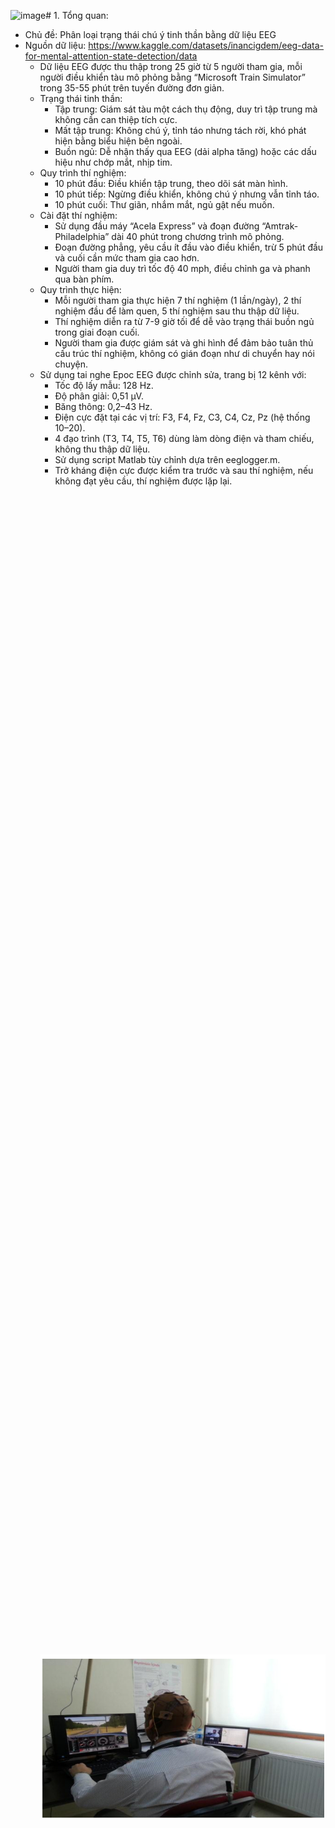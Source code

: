 ![image](https://github.com/user-attachments/assets/43a5cab3-d8ff-4c20-964c-b938cc14a3c7)# 1. Tổng quan:
- Chủ đề: Phân loại trạng thái chú ý tinh thần bằng dữ liệu EEG
- Nguồn dữ liệu: https://www.kaggle.com/datasets/inancigdem/eeg-data-for-mental-attention-state-detection/data
  - Dữ liệu EEG được thu thập trong 25 giờ từ 5 người tham gia, mỗi người điều khiển tàu mô phỏng bằng “Microsoft Train Simulator” trong 35-55 phút trên tuyến đường đơn giản.
  - Trạng thái tinh thần:
    - Tập trung: Giám sát tàu một cách thụ động, duy trì tập trung mà không cần can thiệp tích cực.
    - Mất tập trung: Không chú ý, tỉnh táo nhưng tách rời, khó phát hiện bằng biểu hiện bên ngoài.
    - Buồn ngủ: Dễ nhận thấy qua EEG (dải alpha tăng) hoặc các dấu hiệu như chớp mắt, nhịp tim.
  - Quy trình thí nghiệm:
    - 10 phút đầu: Điều khiển tập trung, theo dõi sát màn hình.
    - 10 phút tiếp: Ngừng điều khiển, không chú ý nhưng vẫn tỉnh táo.
    - 10 phút cuối: Thư giãn, nhắm mắt, ngủ gật nếu muốn.
  - Cài đặt thí nghiệm:
    - Sử dụng đầu máy “Acela Express” và đoạn đường “Amtrak-Philadelphia” dài 40 phút trong chương trình mô phỏng.
    - Đoạn đường phẳng, yêu cầu ít đầu vào điều khiển, trừ 5 phút đầu và cuối cần mức tham gia cao hơn.
    - Người tham gia duy trì tốc độ 40 mph, điều chỉnh ga và phanh qua bàn phím.
  - Quy trình thực hiện:
    - Mỗi người tham gia thực hiện 7 thí nghiệm (1 lần/ngày), 2 thí nghiệm đầu để làm quen, 5 thí nghiệm sau thu thập dữ liệu.
    - Thí nghiệm diễn ra từ 7-9 giờ tối để dễ vào trạng thái buồn ngủ trong giai đoạn cuối.
    - Người tham gia được giám sát và ghi hình để đảm bảo tuân thủ cấu trúc thí nghiệm, không có gián đoạn như di chuyển hay nói chuyện.
  - Sử dụng tai nghe Epoc EEG được chỉnh sửa, trang bị 12 kênh với:
    - Tốc độ lấy mẫu: 128 Hz.
    - Độ phân giải: 0,51 μV.
    - Băng thông: 0,2–43 Hz.
    - Điện cực đặt tại các vị trí: F3, F4, Fz, C3, C4, Cz, Pz (hệ thống 10–20).
    - 4 đạo trình (T3, T4, T5, T6) dùng làm dòng điện và tham chiếu, không thu thập dữ liệu.
    - Sử dụng script Matlab tùy chỉnh dựa trên eeglogger.m.
    - Trở kháng điện cực được kiểm tra trước và sau thí nghiệm, nếu không đạt yêu cầu, thí nghiệm được lặp lại.
    <div style="display: flex; justify-content: center; align-items: center; height: 100vh;">
        <img src="https://github.com/VietDucFCB/PatternRecognition/blob/main/image/1.png?raw=true" width="500"/>
    </div>
  - Dữ liệu:
    - Dữ liệu thô nằm trong o.data, mảng kích thước {số mẫu}x25.
    - Mỗi cột o.data(:,i) tương ứng với một kênh dữ liệu.
    - Tần số lấy mẫu: 128 Hz.
    - Danh sách kênh:
      - 1-'ED_COUNTER'
      - 2-'ED_INTERPOLATED'
      - 3-'ED_RAW_CQ'
      - 4-'ED_AF3'
      - 5-'ED_F7'
      - 6-'ED_F3'
      - 7-'ED_FC5'
      - 8-'ED_T7'
      - 9-'ED_P7'
      - 10-'ED_O1'
      - 11-'ED_O2'
      - 12-'ED_P8'
      - 13-'ED_T8'
      - 14-'ED_FC6'
      - 15-'ED_F4'
      - 16-'ED_F8'
      - 17-'ED_AF4'
      - 18-'ED_GYROX'
      - 19-'ED_GYROY'
      - 20-'ED_TIMESTAMP'
      - 21-'ED_ES_TIMESTAMP'
      - 22-'ED_FUNC_ID'
      - 23-'ED_FUNC_VALUE'
      - 24-'ED_MARKER'
      - 25'ED_SYNC_SIGNAL'
    The EEG data is in the channels 4:17.
    <div style="display: flex; justify-content: center; align-items: center; height: 100vh;">
        <img src="https://github.com/VietDucFCB/PatternRecognition/blob/main/image/2.png" width="500"/>
    </div>
- Mục tiêu:
  - Tích lũy thêm domain knowledge về tín hiệu não
  - Biết cách xử lý tín hiệu sóng phức tạp
  - Phân loại các trạng thái tinh thần bằng các mô hình máy học
# 2. Tổ chức file:
- Data: dữ liệu khá lớn nên đã được upload lên drive dưới đây:
  https://drive.google.com/drive/u/0/folders/1iaqDKBWp38GZGi8MHfXA52AzVIMiwGMt?fbclid=IwY2xjawHCBRRleHRuA2FlbQIxMAABHf4JmYq8Iyuaq36LuuE37YgthesIUllLeF4xDqT8WYDW-ILyXNZlyZIllg_aem_6pE42FPlIIzYKKE7j-D9iA
  - CNN data
  - SVM data and KNN data
  - XGboots data
- File code chính:
  - ***1. Tổng Quan Về Dữ Liệu EEG.ipynb***: Phân tích và và đánh giá tổng quan dữ liệu EEG thô
  - ***2.ICA dữ liệu và hiểu dữ liệu thông qua hình vẽ và mô tả EEG.ipynb***: Thực hiện ICA và trực quan hóa dữ liệu
  - ***3. feature_extraction_for_SVM_and_KNN_model.ipynb***: Thực hiện lấy dữ liệu đầu vào cho mô hình SVM và KNN
  - ***4. SVM_model baseline model.ipynb***: Thực hiện mô hình SVM
  - ***5. Feature Extraction Cnn.ipynb***: Lấy dữ liệu đầu vào cho mô hình CNN
  - ***6. cnn_model.ipynb***: Thực hiện mô hình CNN
  - ***7. XGBOOST_feature extraction and trainning model.ipynb***: Dữ liệu đầu vào cho XGBOOTS
  - ***8. Compare_model.ipynb***: So sánh giữa các model với nhau
- File báo cáo và đánh giá nhóm:
  - ***PRML2024_Midterm_Group05_report.pdf***: Báo cáo
  - ***11-Bảng-Đánh-Giá-Quá-Trình-Làm-Việc-Của-Nhóm-5..pdf***: Đánh giá
# 3. Quy trình:
  ### 3.1: Lấy dữ liệu cho SVM và KNN:
    <div style="display: flex; justify-content: center; align-items: center; height: 100vh;">
        <img src="https://github.com/VietDucFCB/PatternRecognition/blob/main/image/3.png" width="500"/>
    </div>
    - Chi tiết coi trong file notebook 3. feature_extraction_for_SVM_and_KNN_model.ipynb
  ### 3.2: Lấy dữ liệu cho CNN:
    <div style="display: flex; justify-content: center; align-items: center; height: 100vh;">
        <img src="https://github.com/VietDucFCB/PatternRecognition/blob/main/image/4.png" width="500"/>
    </div>
    -Chi tiết coi trong file notebook 5. Feature Extraction Cnn.ipynb
  ### 3.3: Lấy dữ liệu cho XGBOOTS:
    - Chi tiết coi trong file 7. XGBOOST_feature extraction and trainning model.ipynb
# 4. Triển khai model và kết quả:
  ### 4.1: Model SVM:
  <div style="display: flex; justify-content: center; align-items: center; height: 100vh;">
        <img src="https://github.com/VietDucFCB/PatternRecognition/blob/main/image/5.png" width="500"/>
  </div>

  ### 4.2: Model KNN
  <div style="display: flex; justify-content: center; align-items: center; height: 100vh;">
        <img src="https://github.com/VietDucFCB/PatternRecognition/blob/main/image/6.png" width="500"/>
  </div>

  ### 4.3: Model CNN
  <div style="display: flex; justify-content: center; align-items: center; height: 100vh;">
        <img src="https://github.com/VietDucFCB/PatternRecognition/blob/main/image/7.png" width="500"/>
  </div>

  ### 4.4: XGBOOTS
  <div style="display: flex; justify-content: center; align-items: center; height: 100vh;">
        <img src="https://github.com/VietDucFCB/PatternRecognition/blob/main/image/8.png" width="500"/>
  </div>

# 5. So sánh giữa các model
<div style="display: flex; justify-content: center; align-items: center; height: 100vh;">
        <img src="https://github.com/VietDucFCB/PatternRecognition/blob/main/image/9.png" width="500"/>
</div>
  
